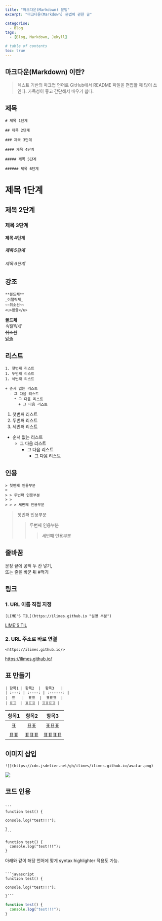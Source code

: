 ```yaml
---
title: "마크다운(Markdown) 문법"
excerpt: "마크다운(Markdown) 문법에 관한 글"

categorise:
  - Blog
tags:
  - [Blog, Markdown, Jekyll]

# table of contents
toc: true
---
```


## 마크다운(Markdown) 이란?

> 텍스트 기반의 마크업 언어로 GitHub에서 README 파일을 편집할 때 많이 쓰인다. 가독성이 좋고 간단해서 배우기 쉽다.

## 제목

```
# 제목 1단계

## 제목 2단계

### 제목 3단계

#### 제목 4단계

##### 제목 5단계

###### 제목 6단계
```

# 제목 1단계

## 제목 2단계

### 제목 3단계

#### 제목 4단계

##### 제목 5단계

###### 제목 6단계

## 강조

```
**볼드체**
_이탤릭체_
~~취소선~~
<u>밑줄</u>
```

**볼드체**  
_이탤릭체_  
~~취소선~~  
<u>밑줄</u>

## 리스트

```
1. 첫번째 리스트
1. 두번째 리스트
1. 세번째 리스트

+ 순서 없는 리스트
  - 그 다음 리스트
    * 그 다음 리스트
      + 그 다음 리스트
```

1. 첫번째 리스트
1. 두번째 리스트
1. 세번째 리스트

- 순서 없는 리스트
  - 그 다음 리스트
    - 그 다음 리스트
      - 그 다음 리스트

## 인용

```
> 첫번째 인용부분
>
> > 두번째 인용부분
> >
> > > 세번째 인용부분
```

> 첫번째 인용부분
>
> > 두번째 인용부분
> >
> > > 세번째 인용부분

## 줄바꿈

문장 끝에 공백 두 칸 넣기,  
또는 줄을 바꾼 뒤 #적기

## 링크

### 1. URL 이름 직접 지정

```
[LIME'S TIL](https://ilimes.github.io "설명 부분")
```

[LIME'S TIL](https://ilimes.github.io "설명 부분")

### 2. URL 주소로 바로 연결

```
<https://ilimes.github.io/>
```

<https://ilimes.github.io/>

## 표 만들기

```
| 항목1 | 항목2  |  항목3   |
| :---: | :----: | :------: |
|  표   |  표표  |  표표표  |
| 표표  | 표표표 | 표표표표 |
```

| 항목1 | 항목2  |  항목3   |
| :---: | :----: | :------: |
|  표   |  표표  |  표표표  |
| 표표  | 표표표 | 표표표표 |

## 이미지 삽입

```
![](https://cdn.jsdelivr.net/gh/ilimes/ilimes.github.io/avatar.png)
```

![](https://cdn.jsdelivr.net/gh/ilimes/ilimes.github.io/avatar.png)

## 코드 인용

````

```
function test() {

console.log("test!!!");

}
```
````

```
function test() {
  console.log("test!!!");
}
```

아래와 같이 해당 언어에 맞게 syntax highlighter 적용도 가능.

````

```javascript
function test() {

console.log("test!!!");

}```

````

```javascript
function test() {
  console.log("test!!!");
}
```
